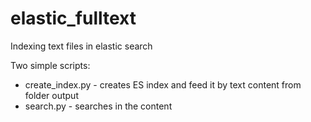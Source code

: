 # elastic_fulltext  
Indexing text files in elastic search  
  
Two simple scripts:  
- create_index.py  - creates ES index and feed it by text content from folder output  
- search.py - searches in the content  


